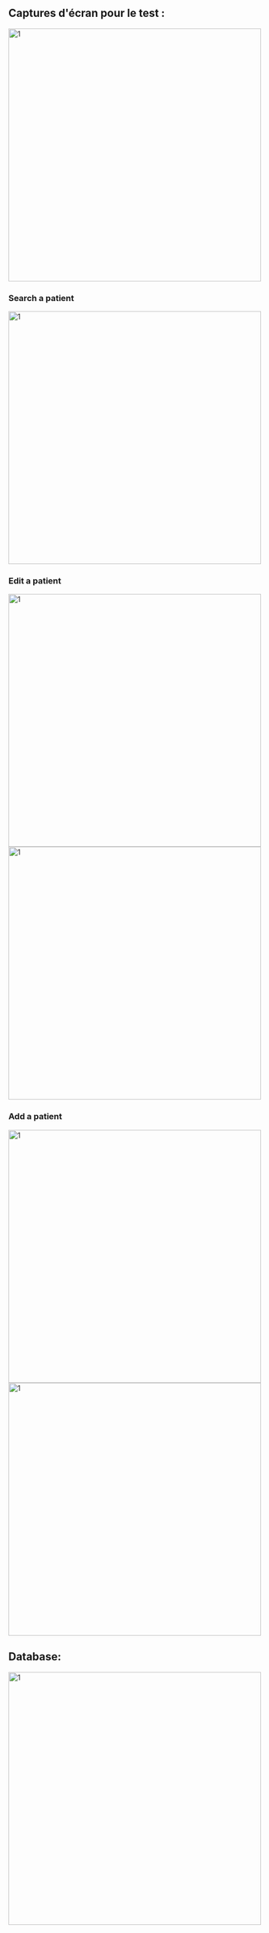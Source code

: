 <h2>Captures d'écran pour le test :</h2>
<img src="tp3/images/listpatient.png" width="500" alt="1">
<h3>Search a patient</h3>
<img src="tp3/images/searchpatient.png" width="500" alt="1">
<h3>Edit a patient</h3>
<img src="tp3/images/editpatient.png" width="500" alt="1">
<img src="tp3/images/conditionedit.png" width="500" alt="1">
<h3>Add a patient</h3>
<img src="tp3/images/contionajoutpatient.png" width="500" alt="1">
<img src="tp3/images/condition.png" width="500" alt="1">

<h2>Database:</h2>
<img src="tp3/images/bdd.png" width="500" alt="1">
